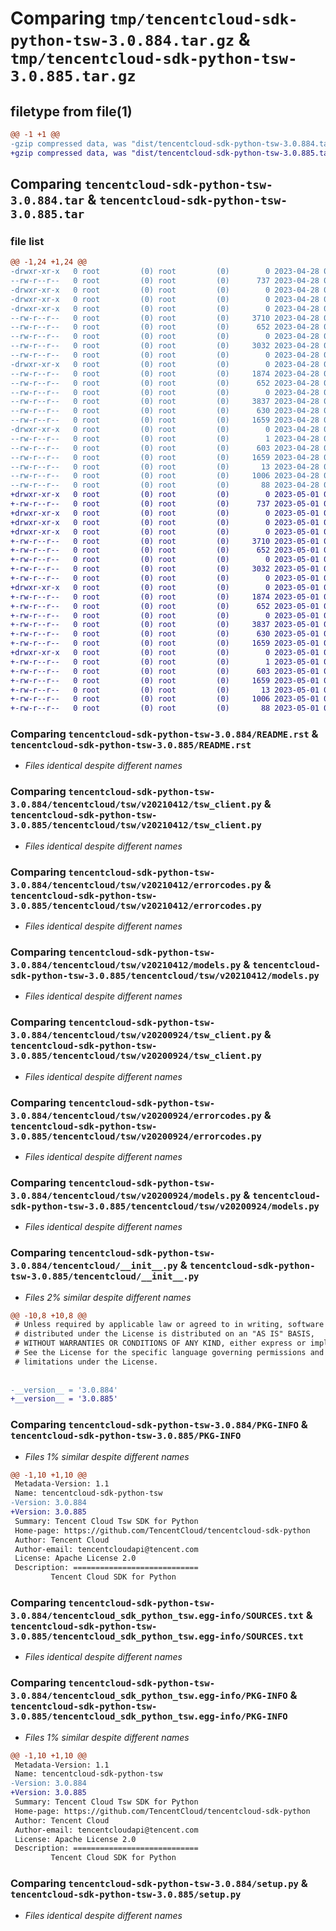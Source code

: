 # Comparing `tmp/tencentcloud-sdk-python-tsw-3.0.884.tar.gz` & `tmp/tencentcloud-sdk-python-tsw-3.0.885.tar.gz`

## filetype from file(1)

```diff
@@ -1 +1 @@
-gzip compressed data, was "dist/tencentcloud-sdk-python-tsw-3.0.884.tar", last modified: Fri Apr 28 02:46:47 2023, max compression
+gzip compressed data, was "dist/tencentcloud-sdk-python-tsw-3.0.885.tar", last modified: Mon May  1 00:58:26 2023, max compression
```

## Comparing `tencentcloud-sdk-python-tsw-3.0.884.tar` & `tencentcloud-sdk-python-tsw-3.0.885.tar`

### file list

```diff
@@ -1,24 +1,24 @@
-drwxr-xr-x   0 root         (0) root         (0)        0 2023-04-28 02:46:47.000000 tencentcloud-sdk-python-tsw-3.0.884/
--rw-r--r--   0 root         (0) root         (0)      737 2023-04-28 02:46:47.000000 tencentcloud-sdk-python-tsw-3.0.884/README.rst
-drwxr-xr-x   0 root         (0) root         (0)        0 2023-04-28 02:46:47.000000 tencentcloud-sdk-python-tsw-3.0.884/tencentcloud/
-drwxr-xr-x   0 root         (0) root         (0)        0 2023-04-28 02:46:47.000000 tencentcloud-sdk-python-tsw-3.0.884/tencentcloud/tsw/
-drwxr-xr-x   0 root         (0) root         (0)        0 2023-04-28 02:46:47.000000 tencentcloud-sdk-python-tsw-3.0.884/tencentcloud/tsw/v20210412/
--rw-r--r--   0 root         (0) root         (0)     3710 2023-04-28 02:46:47.000000 tencentcloud-sdk-python-tsw-3.0.884/tencentcloud/tsw/v20210412/tsw_client.py
--rw-r--r--   0 root         (0) root         (0)      652 2023-04-28 02:46:47.000000 tencentcloud-sdk-python-tsw-3.0.884/tencentcloud/tsw/v20210412/errorcodes.py
--rw-r--r--   0 root         (0) root         (0)        0 2023-04-28 02:46:47.000000 tencentcloud-sdk-python-tsw-3.0.884/tencentcloud/tsw/v20210412/__init__.py
--rw-r--r--   0 root         (0) root         (0)     3032 2023-04-28 02:46:47.000000 tencentcloud-sdk-python-tsw-3.0.884/tencentcloud/tsw/v20210412/models.py
--rw-r--r--   0 root         (0) root         (0)        0 2023-04-28 02:46:47.000000 tencentcloud-sdk-python-tsw-3.0.884/tencentcloud/tsw/__init__.py
-drwxr-xr-x   0 root         (0) root         (0)        0 2023-04-28 02:46:47.000000 tencentcloud-sdk-python-tsw-3.0.884/tencentcloud/tsw/v20200924/
--rw-r--r--   0 root         (0) root         (0)     1874 2023-04-28 02:46:47.000000 tencentcloud-sdk-python-tsw-3.0.884/tencentcloud/tsw/v20200924/tsw_client.py
--rw-r--r--   0 root         (0) root         (0)      652 2023-04-28 02:46:47.000000 tencentcloud-sdk-python-tsw-3.0.884/tencentcloud/tsw/v20200924/errorcodes.py
--rw-r--r--   0 root         (0) root         (0)        0 2023-04-28 02:46:47.000000 tencentcloud-sdk-python-tsw-3.0.884/tencentcloud/tsw/v20200924/__init__.py
--rw-r--r--   0 root         (0) root         (0)     3837 2023-04-28 02:46:47.000000 tencentcloud-sdk-python-tsw-3.0.884/tencentcloud/tsw/v20200924/models.py
--rw-r--r--   0 root         (0) root         (0)      630 2023-04-28 02:46:47.000000 tencentcloud-sdk-python-tsw-3.0.884/tencentcloud/__init__.py
--rw-r--r--   0 root         (0) root         (0)     1659 2023-04-28 02:46:47.000000 tencentcloud-sdk-python-tsw-3.0.884/PKG-INFO
-drwxr-xr-x   0 root         (0) root         (0)        0 2023-04-28 02:46:47.000000 tencentcloud-sdk-python-tsw-3.0.884/tencentcloud_sdk_python_tsw.egg-info/
--rw-r--r--   0 root         (0) root         (0)        1 2023-04-28 02:46:47.000000 tencentcloud-sdk-python-tsw-3.0.884/tencentcloud_sdk_python_tsw.egg-info/dependency_links.txt
--rw-r--r--   0 root         (0) root         (0)      603 2023-04-28 02:46:47.000000 tencentcloud-sdk-python-tsw-3.0.884/tencentcloud_sdk_python_tsw.egg-info/SOURCES.txt
--rw-r--r--   0 root         (0) root         (0)     1659 2023-04-28 02:46:47.000000 tencentcloud-sdk-python-tsw-3.0.884/tencentcloud_sdk_python_tsw.egg-info/PKG-INFO
--rw-r--r--   0 root         (0) root         (0)       13 2023-04-28 02:46:47.000000 tencentcloud-sdk-python-tsw-3.0.884/tencentcloud_sdk_python_tsw.egg-info/top_level.txt
--rw-r--r--   0 root         (0) root         (0)     1006 2023-04-28 02:46:47.000000 tencentcloud-sdk-python-tsw-3.0.884/setup.py
--rw-r--r--   0 root         (0) root         (0)       88 2023-04-28 02:46:47.000000 tencentcloud-sdk-python-tsw-3.0.884/setup.cfg
+drwxr-xr-x   0 root         (0) root         (0)        0 2023-05-01 00:58:26.000000 tencentcloud-sdk-python-tsw-3.0.885/
+-rw-r--r--   0 root         (0) root         (0)      737 2023-05-01 00:58:26.000000 tencentcloud-sdk-python-tsw-3.0.885/README.rst
+drwxr-xr-x   0 root         (0) root         (0)        0 2023-05-01 00:58:26.000000 tencentcloud-sdk-python-tsw-3.0.885/tencentcloud/
+drwxr-xr-x   0 root         (0) root         (0)        0 2023-05-01 00:58:26.000000 tencentcloud-sdk-python-tsw-3.0.885/tencentcloud/tsw/
+drwxr-xr-x   0 root         (0) root         (0)        0 2023-05-01 00:58:26.000000 tencentcloud-sdk-python-tsw-3.0.885/tencentcloud/tsw/v20210412/
+-rw-r--r--   0 root         (0) root         (0)     3710 2023-05-01 00:58:26.000000 tencentcloud-sdk-python-tsw-3.0.885/tencentcloud/tsw/v20210412/tsw_client.py
+-rw-r--r--   0 root         (0) root         (0)      652 2023-05-01 00:58:26.000000 tencentcloud-sdk-python-tsw-3.0.885/tencentcloud/tsw/v20210412/errorcodes.py
+-rw-r--r--   0 root         (0) root         (0)        0 2023-05-01 00:58:26.000000 tencentcloud-sdk-python-tsw-3.0.885/tencentcloud/tsw/v20210412/__init__.py
+-rw-r--r--   0 root         (0) root         (0)     3032 2023-05-01 00:58:26.000000 tencentcloud-sdk-python-tsw-3.0.885/tencentcloud/tsw/v20210412/models.py
+-rw-r--r--   0 root         (0) root         (0)        0 2023-05-01 00:58:26.000000 tencentcloud-sdk-python-tsw-3.0.885/tencentcloud/tsw/__init__.py
+drwxr-xr-x   0 root         (0) root         (0)        0 2023-05-01 00:58:26.000000 tencentcloud-sdk-python-tsw-3.0.885/tencentcloud/tsw/v20200924/
+-rw-r--r--   0 root         (0) root         (0)     1874 2023-05-01 00:58:26.000000 tencentcloud-sdk-python-tsw-3.0.885/tencentcloud/tsw/v20200924/tsw_client.py
+-rw-r--r--   0 root         (0) root         (0)      652 2023-05-01 00:58:26.000000 tencentcloud-sdk-python-tsw-3.0.885/tencentcloud/tsw/v20200924/errorcodes.py
+-rw-r--r--   0 root         (0) root         (0)        0 2023-05-01 00:58:26.000000 tencentcloud-sdk-python-tsw-3.0.885/tencentcloud/tsw/v20200924/__init__.py
+-rw-r--r--   0 root         (0) root         (0)     3837 2023-05-01 00:58:26.000000 tencentcloud-sdk-python-tsw-3.0.885/tencentcloud/tsw/v20200924/models.py
+-rw-r--r--   0 root         (0) root         (0)      630 2023-05-01 00:58:26.000000 tencentcloud-sdk-python-tsw-3.0.885/tencentcloud/__init__.py
+-rw-r--r--   0 root         (0) root         (0)     1659 2023-05-01 00:58:26.000000 tencentcloud-sdk-python-tsw-3.0.885/PKG-INFO
+drwxr-xr-x   0 root         (0) root         (0)        0 2023-05-01 00:58:26.000000 tencentcloud-sdk-python-tsw-3.0.885/tencentcloud_sdk_python_tsw.egg-info/
+-rw-r--r--   0 root         (0) root         (0)        1 2023-05-01 00:58:26.000000 tencentcloud-sdk-python-tsw-3.0.885/tencentcloud_sdk_python_tsw.egg-info/dependency_links.txt
+-rw-r--r--   0 root         (0) root         (0)      603 2023-05-01 00:58:26.000000 tencentcloud-sdk-python-tsw-3.0.885/tencentcloud_sdk_python_tsw.egg-info/SOURCES.txt
+-rw-r--r--   0 root         (0) root         (0)     1659 2023-05-01 00:58:26.000000 tencentcloud-sdk-python-tsw-3.0.885/tencentcloud_sdk_python_tsw.egg-info/PKG-INFO
+-rw-r--r--   0 root         (0) root         (0)       13 2023-05-01 00:58:26.000000 tencentcloud-sdk-python-tsw-3.0.885/tencentcloud_sdk_python_tsw.egg-info/top_level.txt
+-rw-r--r--   0 root         (0) root         (0)     1006 2023-05-01 00:58:26.000000 tencentcloud-sdk-python-tsw-3.0.885/setup.py
+-rw-r--r--   0 root         (0) root         (0)       88 2023-05-01 00:58:26.000000 tencentcloud-sdk-python-tsw-3.0.885/setup.cfg
```

### Comparing `tencentcloud-sdk-python-tsw-3.0.884/README.rst` & `tencentcloud-sdk-python-tsw-3.0.885/README.rst`

 * *Files identical despite different names*

### Comparing `tencentcloud-sdk-python-tsw-3.0.884/tencentcloud/tsw/v20210412/tsw_client.py` & `tencentcloud-sdk-python-tsw-3.0.885/tencentcloud/tsw/v20210412/tsw_client.py`

 * *Files identical despite different names*

### Comparing `tencentcloud-sdk-python-tsw-3.0.884/tencentcloud/tsw/v20210412/errorcodes.py` & `tencentcloud-sdk-python-tsw-3.0.885/tencentcloud/tsw/v20210412/errorcodes.py`

 * *Files identical despite different names*

### Comparing `tencentcloud-sdk-python-tsw-3.0.884/tencentcloud/tsw/v20210412/models.py` & `tencentcloud-sdk-python-tsw-3.0.885/tencentcloud/tsw/v20210412/models.py`

 * *Files identical despite different names*

### Comparing `tencentcloud-sdk-python-tsw-3.0.884/tencentcloud/tsw/v20200924/tsw_client.py` & `tencentcloud-sdk-python-tsw-3.0.885/tencentcloud/tsw/v20200924/tsw_client.py`

 * *Files identical despite different names*

### Comparing `tencentcloud-sdk-python-tsw-3.0.884/tencentcloud/tsw/v20200924/errorcodes.py` & `tencentcloud-sdk-python-tsw-3.0.885/tencentcloud/tsw/v20200924/errorcodes.py`

 * *Files identical despite different names*

### Comparing `tencentcloud-sdk-python-tsw-3.0.884/tencentcloud/tsw/v20200924/models.py` & `tencentcloud-sdk-python-tsw-3.0.885/tencentcloud/tsw/v20200924/models.py`

 * *Files identical despite different names*

### Comparing `tencentcloud-sdk-python-tsw-3.0.884/tencentcloud/__init__.py` & `tencentcloud-sdk-python-tsw-3.0.885/tencentcloud/__init__.py`

 * *Files 2% similar despite different names*

```diff
@@ -10,8 +10,8 @@
 # Unless required by applicable law or agreed to in writing, software
 # distributed under the License is distributed on an "AS IS" BASIS,
 # WITHOUT WARRANTIES OR CONDITIONS OF ANY KIND, either express or implied.
 # See the License for the specific language governing permissions and
 # limitations under the License.
 
 
-__version__ = '3.0.884'
+__version__ = '3.0.885'
```

### Comparing `tencentcloud-sdk-python-tsw-3.0.884/PKG-INFO` & `tencentcloud-sdk-python-tsw-3.0.885/PKG-INFO`

 * *Files 1% similar despite different names*

```diff
@@ -1,10 +1,10 @@
 Metadata-Version: 1.1
 Name: tencentcloud-sdk-python-tsw
-Version: 3.0.884
+Version: 3.0.885
 Summary: Tencent Cloud Tsw SDK for Python
 Home-page: https://github.com/TencentCloud/tencentcloud-sdk-python
 Author: Tencent Cloud
 Author-email: tencentcloudapi@tencent.com
 License: Apache License 2.0
 Description: ============================
         Tencent Cloud SDK for Python
```

### Comparing `tencentcloud-sdk-python-tsw-3.0.884/tencentcloud_sdk_python_tsw.egg-info/SOURCES.txt` & `tencentcloud-sdk-python-tsw-3.0.885/tencentcloud_sdk_python_tsw.egg-info/SOURCES.txt`

 * *Files identical despite different names*

### Comparing `tencentcloud-sdk-python-tsw-3.0.884/tencentcloud_sdk_python_tsw.egg-info/PKG-INFO` & `tencentcloud-sdk-python-tsw-3.0.885/tencentcloud_sdk_python_tsw.egg-info/PKG-INFO`

 * *Files 1% similar despite different names*

```diff
@@ -1,10 +1,10 @@
 Metadata-Version: 1.1
 Name: tencentcloud-sdk-python-tsw
-Version: 3.0.884
+Version: 3.0.885
 Summary: Tencent Cloud Tsw SDK for Python
 Home-page: https://github.com/TencentCloud/tencentcloud-sdk-python
 Author: Tencent Cloud
 Author-email: tencentcloudapi@tencent.com
 License: Apache License 2.0
 Description: ============================
         Tencent Cloud SDK for Python
```

### Comparing `tencentcloud-sdk-python-tsw-3.0.884/setup.py` & `tencentcloud-sdk-python-tsw-3.0.885/setup.py`

 * *Files identical despite different names*

